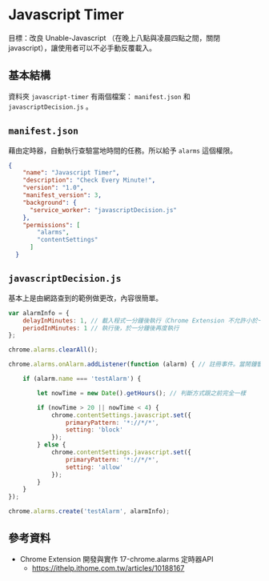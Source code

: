 # Javascript Timer

目標：改良 Unable-Javascript （在晚上八點與凌晨四點之間，關閉 javascript），讓使用者可以不必手動反覆載入。


## 基本結構

資料夾 `javascript-timer` 有兩個檔案： `manifest.json` 和 `javascriptDecision.js` 。
 

## `manifest.json`

藉由定時器，自動執行查驗當地時間的任務。所以給予 `alarms` 這個權限。

```json
{
    "name": "Javascript Timer",
    "description": "Check Every Minute!",
    "version": "1.0",
    "manifest_version": 3,
    "background": {
      "service_worker": "javascriptDecision.js"
    },
    "permissions": [
        "alarms",
        "contentSettings"
      ]
  }
```

## `javascriptDecision.js`

基本上是由網路查到的範例做更改，內容很簡單。

```javascript
var alarmInfo = {
    delayInMinutes: 1, // 載入程式一分鐘後執行（Chrome Extension 不允許小於一分鐘）
    periodInMinutes: 1 // 執行後，於一分鐘後再度執行
};

chrome.alarms.clearAll();

chrome.alarms.onAlarm.addListener(function (alarm) { // 註冊事件。當鬧鐘響起時執行

    if (alarm.name === 'testAlarm') {

        let nowTime = new Date().getHours(); // 判斷方式跟之前完全一樣

        if (nowTime > 20 || nowTime < 4) {
            chrome.contentSettings.javascript.set({
                primaryPattern: '*://*/*',
                setting: 'block'
            });
        } else {
            chrome.contentSettings.javascript.set({
                primaryPattern: '*://*/*',
                setting: 'allow'
            });
        }
    }
});

chrome.alarms.create('testAlarm', alarmInfo);
```

## 參考資料

* Chrome Extension 開發與實作 17-chrome.alarms 定時器API
  * https://ithelp.ithome.com.tw/articles/10188167